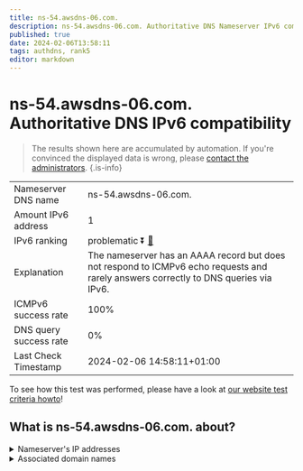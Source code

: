 ```yaml
---
title: ns-54.awsdns-06.com.
description: ns-54.awsdns-06.com. Authoritative DNS Nameserver IPv6 compatibility
published: true
date: 2024-02-06T13:58:11
tags: authdns, rank5
editor: markdown
---
```


# ns-54.awsdns-06.com. Authoritative DNS IPv6 compatibility

> The results shown here are accumulated by automation. If you're convinced the displayed data is wrong, please [contact the administrators](/howto/chat). 
{.is-info}




|   |   |
| - | - |
| Nameserver DNS name | ns-54.awsdns-06.com.
| Amount IPv6 address | 1
| IPv6 ranking | problematic :arrow_double_down: [🔗](/howto/ranking) |
| Explanation | The nameserver has an AAAA record but does not respond to ICMPv6 echo requests and rarely answers correctly to DNS queries via IPv6. |
| ICMPv6 success rate | 100%|
| DNS query success rate | 0% |
| Last Check Timestamp | 2024-02-06 14:58:11+01:00 |

To see how this test was performed, please have a look at [our website test criteria howto](/howto/testcriteria/authdns)!


## What is ns-54.awsdns-06.com. about?




<details>
<summary>Nameserver's IP addresses</summary>

2600:9000:5300:3600::1

</details>



<details>
<summary>Associated domain names</summary>

www.stern.de

</details>
